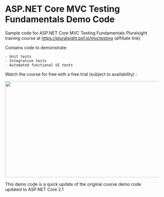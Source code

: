 # ASP.NET Core MVC Testing Fundamentals Demo Code

Sample code for ASP.NET Core MVC Testing Fundamentals Pluralsight training course at https://pluralsight.pxf.io/mvctesting (affiliate link)

Contains code to demonstrate:

	- Unit tests
	- Integration tests
	- Automated functional UI tests

Watch the course for free with a free trial (subject to availability) :

<a href="//pluralsight.pxf.io/c/1392775/431406/7490"><img src="//a.impactradius-go.com/display-ad/7490-431406" border="0" alt="" width="600" height="315"/></a><img height="0" width="0" src="//pluralsight.pxf.io/i/1392775/431406/7490" style="position:absolute;visibility:hidden;" border="0" />

This demo code is a quick update of the original course demo code updated to ASP.NET Core 2.1